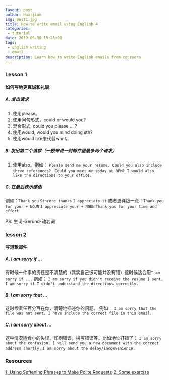 ```yaml
---
layout: post
author: Huaijian
img: post1.jpg
title: How to write email using English 4
categories: 
 - tutorial 
date: 2019-06-30 15:25:00
tags: 
 - English writing
 - email
description: Learn how to write English emails from coursera
---
```

<!-- more -->

### Lesson 1
#### 如何写地更真诚和礼貌
##### A. 发出请求
1. 使用please。
2. 使用问句形式，could or would you?
3. 混合形式, could you please ... ?
4. 使用would, would you mind doing sth?
5. 使用would like来代替want。

##### B. 发出第二个请求（一般来说一封邮件里最多两个请求）
1. 使用also。例如：
`Please send me your resume. Could you also include three references?`
` Could you meet me today at 3PM? I would also like the directions to your office.`

##### C. 在最后表示感谢
例如：`Thank you`  `Sincere thanks`  `I appreciate it`
或者更详细一点：`Thank you for your + NOUN` `I appreciate your + NOUN` `Thank you for your time and effort`

PS: 生词-Gerund-动名词
<br>


### lesson 2
#### 写道歉邮件
##### A. I am sorry if ...
有时候一件事的责任是不清楚的（其实自己很可能并没有错）这时候适合用`I am sorry if ...`
例如：
`I am sorry if you didn't receive the resume I sent.`
`I am sorry if I didn't understand the directions correctly.`

##### B. I am sorry that ...
这时候责任百分百在你，清楚地描述你的问题。
例如：
`I am sorry that the file was not sent. I have include the correct file in this email.`

##### C. I am sorry about ...
这种情况适合小的失误。印刷错误，拼写错误等。比如地址打错了：
`I am sorry about the confusion. I will send you a new document with the correct address shortly.`
`I am sorry about the delay/inconvenience.` 
<br>

### Resources

[1. Using Softening Phrases to Make Polite Requests](https://www.businessenglishresources.com/learn-english-for-business/teachers-section/skill-based-lessons/business-english-lessons-softening-phrases-to-make-polite-requests/)
[2. Some exercise](https://www.grammar-quizzes.com/modal5.html)